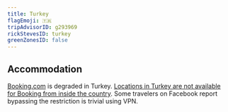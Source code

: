 ```yaml
---
title: Turkey
flagEmoji: 🇹🇷
tripAdvisorID: g293969
rickStevesID: turkey
greenZonesID: false
---
```


## Accommodation
[Booking.com](https://booking.com) is degraded in Turkey. [Locations in Turkey are not available for Booking from inside the country](https://www.bing.com/ck/a?!&&p=de52ba2238b10b20JmltdHM9MTcyMTc3OTIwMCZpZ3VpZD0yZTIxMDNiZC04ODRhLTY5NmYtMTU3MC0xMGZjODk2MjY4YWMmaW5zaWQ9NTQxMw&ptn=3&ver=2&hsh=3&fclid=2e2103bd-884a-696f-1570-10fc896268ac&psq=booking.com+blocked+in+turkey&u=a1aHR0cHM6Ly93d3cudHJpcGFkdmlzb3IuY29tL1Nob3dUb3BpYy1nMjkzOTc0LWkzNjgtazE0NjU2ODA1LW8xMC1XZWJzaXRlX2Jsb2NrZWRfaW5fVHVya2V5LUlzdGFuYnVsLmh0bWwjOn46dGV4dD1Cb29raW5nLmNvbSUyMGlzJTIwTk9UJTIwYmxvY2tlZCUyMGluJTIwVHVya2V5JTIwZm9yJTIwYm9va2luZyxib29rJTIwVHVya2lzaCUyMGhvdGVscyUyMHVzaW5nJTIwYm9va2luZy5jb20lMjBmcm9tJTIwb3V0c2lkZSUyMFR1cmtleS4&ntb=1). Some travelers on Facebook report bypassing the restriction is trivial using VPN.

